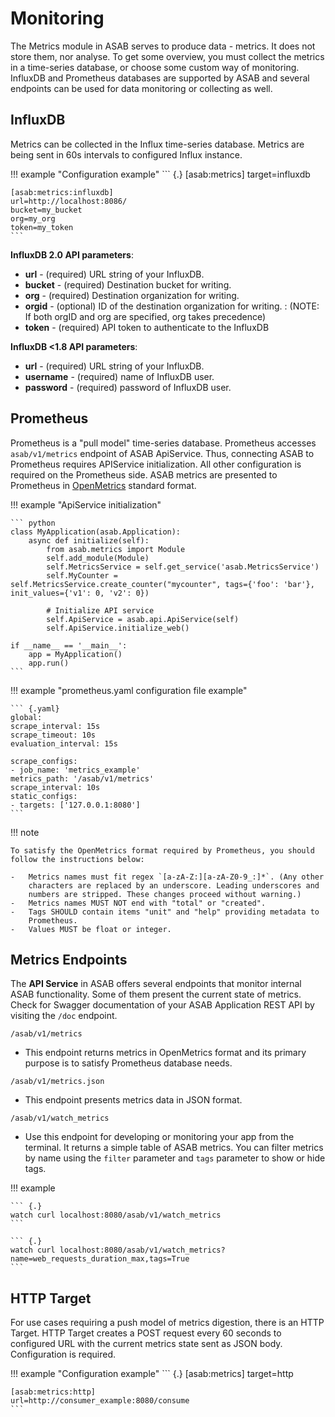 # Monitoring
The Metrics module in ASAB serves to produce data - metrics. It does not store them, nor analyse. To get some overview, you must collect the metrics in a time-series database, or choose some custom way of monitoring.
InfluxDB and Prometheus databases are supported by ASAB and several endpoints can be used for data monitoring or collecting as well.

## InfluxDB

Metrics can be collected in the Influx time-series database. Metrics are being sent in 60s intervals to configured Influx instance.

!!! example "Configuration example"
	``` {.}
	[asab:metrics]
	target=influxdb

	[asab:metrics:influxdb]
	url=http://localhost:8086/
	bucket=my_bucket
	org=my_org
	token=my_token
	```

**InfluxDB 2.0 API parameters**:

-   **url** - (required) URL string of your InfluxDB.
-   **bucket** - (required) Destination bucket for writing.
-   **org** - (required) Destination organization for writing.
-   **orgid** - (optional) ID of the destination organization for writing.
    :   (NOTE: If both orgID and org are specified, org takes
        precedence)
-   **token** - (required) API token to authenticate to the InfluxDB

**InfluxDB \<1.8 API parameters**:
-   **url** - (required) URL string of your InfluxDB.
-   **username** - (required) name of InfluxDB user.
-   **password** - (required) password of InfluxDB user.

## Prometheus
Prometheus is a "pull model" time-series database.
Prometheus accesses `asab/v1/metrics` endpoint of ASAB ApiService. Thus, connecting ASAB to
Prometheus requires APIService initialization. All other configuration is required on the Prometheus side.
ASAB metrics are presented to Prometheus in [OpenMetrics](https://openmetrics.io/) standard format.

!!! example "ApiService initialization"

	``` python
	class MyApplication(asab.Application):
		async def initialize(self):
			from asab.metrics import Module
			self.add_module(Module)
			self.MetricsService = self.get_service('asab.MetricsService')
			self.MyCounter = self.MetricsService.create_counter("mycounter", tags={'foo': 'bar'}, init_values={'v1': 0, 'v2': 0})

			# Initialize API service
			self.ApiService = asab.api.ApiService(self)
			self.ApiService.initialize_web()

	if __name__ == '__main__':
		app = MyApplication()
		app.run()
	```

!!! example "prometheus.yaml configuration file example"

	``` {.yaml}
	global:
	scrape_interval: 15s
	scrape_timeout: 10s
	evaluation_interval: 15s

	scrape_configs:
	- job_name: 'metrics_example'
	metrics_path: '/asab/v1/metrics'
	scrape_interval: 10s
	static_configs:
	- targets: ['127.0.0.1:8080']
	```

!!! note

	To satisfy the OpenMetrics format required by Prometheus, you should
	follow the instructions below:

	-   Metrics names must fit regex `[a-zA-Z:][a-zA-Z0-9_:]*`. (Any other
		characters are replaced by an underscore. Leading underscores and
		numbers are stripped. These changes proceed without warning.)
	-   Metrics names MUST NOT end with "total" or "created".
	-   Tags SHOULD contain items "unit" and "help" providing metadata to
		Prometheus.
	-   Values MUST be float or integer.


## Metrics Endpoints

The **API Service** in ASAB offers several endpoints that monitor
internal ASAB functionality. Some of them present the current state of
metrics. Check for Swagger documentation of your ASAB Application REST
API by visiting the `/doc` endpoint.

`/asab/v1/metrics`

-   This endpoint returns metrics in OpenMetrics format and its primary
    purpose is to satisfy Prometheus database needs.

`/asab/v1/metrics.json`

-   This endpoint presents metrics data in JSON format.

`/asab/v1/watch_metrics`

-   Use this endpoint for developing or monitoring your app from the
    terminal. It returns a simple table of ASAB metrics. You can filter
    metrics by name using the `filter` parameter and `tags` parameter to
    show or hide tags.

!!! example

	``` {.}
	watch curl localhost:8080/asab/v1/watch_metrics
	```

	``` {.}
	watch curl localhost:8080/asab/v1/watch_metrics?name=web_requests_duration_max,tags=True
	```

## HTTP Target

For use cases requiring a push model of metrics digestion, there is an
HTTP Target. HTTP Target creates a POST request every 60 seconds to configured URL with
the current metrics state sent as JSON body. Configuration is required.

!!! example "Configuration example"
	``` {.}
	[asab:metrics]
	target=http

	[asab:metrics:http]
	url=http://consumer_example:8080/consume
	```
